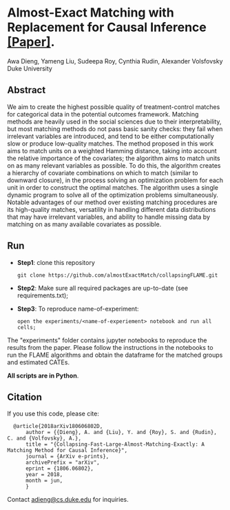 # Almost-Exact Matching with Replacement for Causal Inference [[Paper]](https://arxiv.org/abs/1806.06802). 
Awa Dieng, Yameng Liu, Sudeepa Roy, Cynthia Rudin, Alexander Volsfovsky <br>
Duke University

## Abstract
We aim to create the highest possible quality of treatment-control matches for categorical data in the potential outcomes framework. Matching methods are heavily used in the social sciences due to their interpretability, but most matching methods do not pass basic sanity checks: they fail when irrelevant variables are introduced, and tend to be either computationally slow or produce low-quality matches. The method proposed in this work aims to match units on a weighted Hamming distance, taking into account the relative importance of the covariates; the algorithm aims to match units on as many relevant variables as possible. To do this, the algorithm creates a hierarchy of covariate combinations on which to match (similar to downward closure), in the process solving an optimization problem for each unit in order to construct the optimal matches. The algorithm uses a single dynamic program to solve all of the optimization problems simultaneously. Notable advantages of our method over existing matching procedures are its high-quality matches, versatility in handling different data distributions that may have irrelevant variables, and ability to handle missing data by matching on as many available covariates as possible.

## Run
* **Step1**: clone this repository

      git clone https://github.com/almostExactMatch/collapsingFLAME.git
      
* **Step2**: Make sure all required packages are up-to-date (see requirements.txt);

* **Step3**: To reproduce name-of-experiment: 
 
      open the experiments/<name-of-experiement> notebook and run all cells;
      
The "experiments" folder contains jupyter notebooks to reproduce the results from the paper.
Please follow the instructions in the notebooks to run the FLAME algorithms and obtain the dataframe for the matched groups and estimated CATEs.

**All scripts are in Python**.

## Citation
If you use this code, please cite:

      @article{2018arXiv180606802D,
          author = {{Dieng}, A. and {Liu}, Y. and {Roy}, S. and {Rudin}, C. and {Volfovsky}, A.},
          title = "{Collapsing-Fast-Large-Almost-Matching-Exactly: A Matching Method for Causal Inference}",
          journal = {ArXiv e-prints},
          archivePrefix = "arXiv",
          eprint = {1806.06802},
          year = 2018,
          month = jun,
          }

Contact adieng@cs.duke.edu for inquiries.
